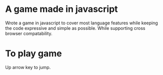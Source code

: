 # A game made in javascript

Wrote a game in javascript to cover most language features while keeping the code expressive and simple as possible. While supporting cross browser compatability.

# To play game

Up arrow key to jump.
